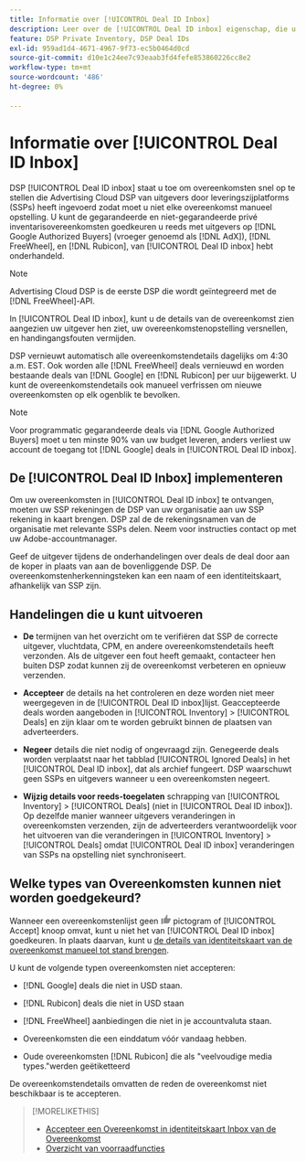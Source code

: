 ```yaml
---
title: Informatie over [!UICONTROL Deal ID Inbox]
description: Leer over de [!UICONTROL Deal ID inbox] eigenschap, die u toestaat om privé overeenkomsten goed te keuren u reeds met uitgevers op [!DNL Google Authorized Buyers], [!DNL FreeWheel], and [!DNL Rubicon] hebt onderhandeld.
feature: DSP Private Inventory, DSP Deal IDs
exl-id: 959ad1d4-4671-4967-9f73-ec5b0464d0cd
source-git-commit: d10e1c24ee7c93eaab3fd4fefe853860226cc8e2
workflow-type: tm+mt
source-wordcount: '486'
ht-degree: 0%

---
```


# Informatie over [!UICONTROL Deal ID Inbox]

DSP [!UICONTROL Deal ID inbox] staat u toe om overeenkomsten snel op te stellen die Advertising Cloud DSP van uitgevers door leveringszijplatforms (SSPs) heeft ingevoerd zodat moet u niet elke overeenkomst manueel opstelling. U kunt de gegarandeerde en niet-gegarandeerde privé inventarisovereenkomsten goedkeuren u reeds met uitgevers op [!DNL Google Authorized Buyers] (vroeger genoemd als [!DNL AdX]), [!DNL FreeWheel], en [!DNL Rubicon], van [!UICONTROL Deal ID inbox] hebt onderhandeld.

>[!NOTE]
>
>Advertising Cloud DSP is de eerste DSP die wordt geïntegreerd met de [!DNL FreeWheel]-API.

In [!UICONTROL Deal ID inbox], kunt u de details van de overeenkomst zien aangezien uw uitgever hen ziet, uw overeenkomstenopstelling versnellen, en handingangsfouten vermijden.

DSP vernieuwt automatisch alle overeenkomstendetails dagelijks om 4:30 a.m. EST. Ook worden alle [!DNL FreeWheel] deals vernieuwd en worden bestaande deals van [!DNL Google] en [!DNL Rubicon] per uur bijgewerkt. U kunt de overeenkomstendetails ook manueel verfrissen om nieuwe overeenkomsten op elk ogenblik te bevolken.

<!-- MC: I'm not sure where I got the following. Is this currently true? -->
>[!NOTE]
>
>Voor programmatic gegarandeerde deals via [!DNL Google Authorized Buyers] moet u ten minste 90% van uw budget leveren, anders verliest uw account de toegang tot [!DNL Google] deals in [!UICONTROL Deal ID inbox].

## De [!UICONTROL Deal ID Inbox] implementeren

Om uw overeenkomsten in [!UICONTROL Deal ID inbox] te ontvangen, moeten uw SSP rekeningen de DSP van uw organisatie aan uw SSP rekening in kaart brengen. DSP zal de de rekeningsnamen van de organisatie met relevante SSPs delen. Neem voor instructies contact op met uw Adobe-accountmanager.

Geef de uitgever tijdens de onderhandelingen over deals de deal door aan de koper in plaats van aan de bovenliggende DSP. De overeenkomstenherkenningsteken kan een naam of een identiteitskaart, afhankelijk van SSP zijn.

## Handelingen die u kunt uitvoeren

* **De** termijnen van het overzicht om te verifiëren dat SSP de correcte uitgever, vluchtdata, CPM, en andere overeenkomstendetails heeft verzonden. Als de uitgever een fout heeft gemaakt, contacteer hen buiten DSP zodat kunnen zij de overeenkomst verbeteren en opnieuw verzenden.

* **Accepteer** de details na het controleren en deze worden niet meer weergegeven in de  [!UICONTROL Deal ID inbox]lijst. Geaccepteerde deals worden aangeboden in [!UICONTROL Inventory] > [!UICONTROL Deals] en zijn klaar om te worden gebruikt binnen de plaatsen van adverteerders.

* **Negeer** details die niet nodig of ongevraagd zijn. Genegeerde deals worden verplaatst naar het tabblad [!UICONTROL Ignored Deals] in het [!UICONTROL Deal ID inbox], dat als archief fungeert. DSP waarschuwt geen SSPs en uitgevers wanneer u een overeenkomsten negeert.

* **Wijzig details voor reeds-toegelaten** schrapping van  [!UICONTROL Inventory] >  [!UICONTROL Deals] (niet in  [!UICONTROL Deal ID inbox]). Op dezelfde manier wanneer uitgevers veranderingen in overeenkomsten verzenden, zijn de adverteerders verantwoordelijk voor het uitvoeren van die veranderingen in [!UICONTROL Inventory] > [!UICONTROL Deals] omdat [!UICONTROL Deal ID inbox] veranderingen van SSPs na opstelling niet synchroniseert.

## Welke types van Overeenkomsten kunnen niet worden goedgekeurd?

Wanneer een overeenkomstenlijst geen ![Accept](/help/dsp/assets/accept.png) pictogram of [!UICONTROL Accept] knoop omvat, kunt u niet het van [!UICONTROL Deal ID inbox] goedkeuren. In plaats daarvan, kunt u [de details van identiteitskaart van de overeenkomst manueel tot stand brengen](/help/dsp/inventory/deal-id-create.md).

U kunt de volgende typen overeenkomsten niet accepteren:

* [!DNL Google] deals die niet in USD staan.

* [!DNL Rubicon] deals die niet in USD staan

* [!DNL FreeWheel] aanbiedingen die niet in je accountvaluta staan.

* Overeenkomsten die een einddatum vóór vandaag hebben.

* Oude overeenkomsten [!DNL Rubicon] die als &quot;veelvoudige media types.&quot;werden geëtiketteerd

De overeenkomstendetails omvatten de reden de overeenkomst niet beschikbaar is te accepteren.

>[!MORELIKETHIS]
>
>* [Accepteer een Overeenkomst in identiteitskaart Inbox van de Overeenkomst](deal-id-inbox-accept.md)
>* [Overzicht van voorraadfuncties](inventory-overview.md)

